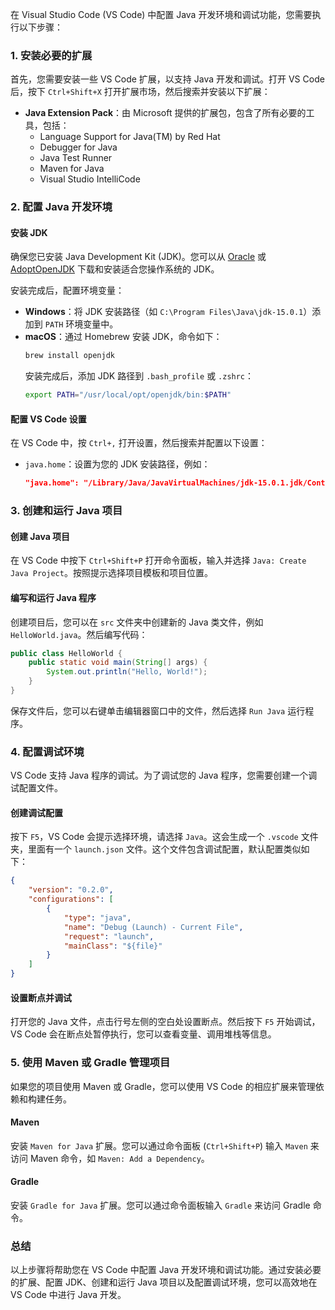 在 Visual Studio Code (VS Code) 中配置 Java 开发环境和调试功能，您需要执行以下步骤：

### 1. 安装必要的扩展

首先，您需要安装一些 VS Code 扩展，以支持 Java 开发和调试。打开 VS Code 后，按下 `Ctrl+Shift+X` 打开扩展市场，然后搜索并安装以下扩展：

- **Java Extension Pack**：由 Microsoft 提供的扩展包，包含了所有必要的工具，包括：
  - Language Support for Java(TM) by Red Hat
  - Debugger for Java
  - Java Test Runner
  - Maven for Java
  - Visual Studio IntelliCode

### 2. 配置 Java 开发环境

#### 安装 JDK
确保您已安装 Java Development Kit (JDK)。您可以从 [Oracle](https://www.oracle.com/java/technologies/javase-downloads.html) 或 [AdoptOpenJDK](https://adoptopenjdk.net/) 下载和安装适合您操作系统的 JDK。

安装完成后，配置环境变量：

- **Windows**：将 JDK 安装路径（如 `C:\Program Files\Java\jdk-15.0.1`）添加到 `PATH` 环境变量中。
- **macOS**：通过 Homebrew 安装 JDK，命令如下：
  ```bash
  brew install openjdk
  ```
  安装完成后，添加 JDK 路径到 `.bash_profile` 或 `.zshrc`：
  ```bash
  export PATH="/usr/local/opt/openjdk/bin:$PATH"
  ```

#### 配置 VS Code 设置
在 VS Code 中，按 `Ctrl+,` 打开设置，然后搜索并配置以下设置：

- `java.home`：设置为您的 JDK 安装路径，例如：
  ```json
  "java.home": "/Library/Java/JavaVirtualMachines/jdk-15.0.1.jdk/Contents/Home"
  ```

### 3. 创建和运行 Java 项目

#### 创建 Java 项目
在 VS Code 中按下 `Ctrl+Shift+P` 打开命令面板，输入并选择 `Java: Create Java Project`。按照提示选择项目模板和项目位置。

#### 编写和运行 Java 程序
创建项目后，您可以在 `src` 文件夹中创建新的 Java 类文件，例如 `HelloWorld.java`。然后编写代码：
```java
public class HelloWorld {
    public static void main(String[] args) {
        System.out.println("Hello, World!");
    }
}
```
保存文件后，您可以右键单击编辑器窗口中的文件，然后选择 `Run Java` 运行程序。

### 4. 配置调试环境

VS Code 支持 Java 程序的调试。为了调试您的 Java 程序，您需要创建一个调试配置文件。

#### 创建调试配置
按下 `F5`，VS Code 会提示选择环境，请选择 `Java`。这会生成一个 `.vscode` 文件夹，里面有一个 `launch.json` 文件。这个文件包含调试配置，默认配置类似如下：
```json
{
    "version": "0.2.0",
    "configurations": [
        {
            "type": "java",
            "name": "Debug (Launch) - Current File",
            "request": "launch",
            "mainClass": "${file}"
        }
    ]
}
```

#### 设置断点并调试
打开您的 Java 文件，点击行号左侧的空白处设置断点。然后按下 `F5` 开始调试，VS Code 会在断点处暂停执行，您可以查看变量、调用堆栈等信息。

### 5. 使用 Maven 或 Gradle 管理项目

如果您的项目使用 Maven 或 Gradle，您可以使用 VS Code 的相应扩展来管理依赖和构建任务。

#### Maven
安装 `Maven for Java` 扩展。您可以通过命令面板 (`Ctrl+Shift+P`) 输入 `Maven` 来访问 Maven 命令，如 `Maven: Add a Dependency`。

#### Gradle
安装 `Gradle for Java` 扩展。您可以通过命令面板输入 `Gradle` 来访问 Gradle 命令。

### 总结

以上步骤将帮助您在 VS Code 中配置 Java 开发环境和调试功能。通过安装必要的扩展、配置 JDK、创建和运行 Java 项目以及配置调试环境，您可以高效地在 VS Code 中进行 Java 开发。